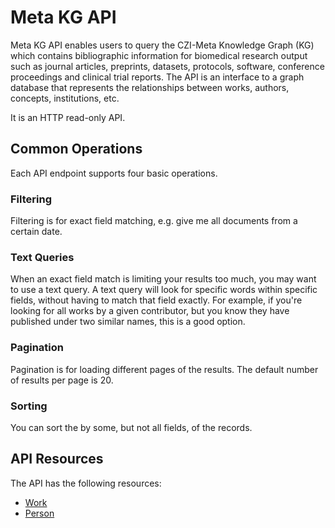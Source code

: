# Meta KG API

Meta KG API enables users to query the CZI-Meta Knowledge Graph (KG) which contains bibliographic information for biomedical research output such as journal articles, preprints, datasets, protocols, software, conference proceedings and clinical trial reports. The API is an interface to a graph database that represents the relationships between works, authors, concepts, institutions, etc.  

It is an HTTP read-only API. 

## Common Operations

Each API endpoint supports four basic operations. 

### Filtering

Filtering is for exact field matching, e.g. give me all documents from a certain date.

### Text Queries

When an exact field match is limiting your results too much, you may
want to use a text query. A text query will look for specific words 
within specific fields, without having to match that field exactly. For
example, if you're looking for all works by a given contributor, but you
know they have published under two similar names, this is a good option.

### Pagination

Pagination is for loading different pages of the results. The default number
of results per page is 20.

### Sorting

You can sort the by some, but not all fields, of the records.

## API Resources

The API has the following resources:

* [Work](works.md)
* [Person](persons.md)
